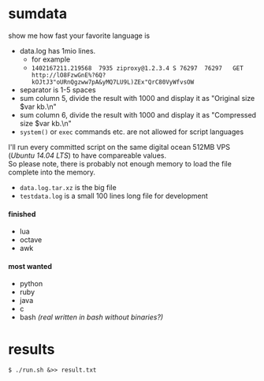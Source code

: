 sumdata
=======

show me how fast your favorite language is

* data.log has 1mio lines.  
  * for example
  * `1402167211.219568	7935 ziproxy@1.2.3.4 S 76297  76297   GET http://lO8FzwGnE%?6Q?kOJtJ3"oURnQgzww7pA&yMQ7LU9L)ZEx"QrC80VyWfvsOW`
* separator is 1-5 spaces
* sum column 5, divide the result with 1000 and display it as "Original size $var kb.\n"
* sum column 6, divide the result with 1000 and display it as "Compressed size $var kb.\n"
* `system()` or `exec` commands etc. are not allowed for script languages

I'll run every committed script on the same digital ocean 512MB VPS (_Ubuntu 14.04 LTS_) to have compareable values.  
So please note, there is probably not enough memory to load the file complete into the memory.

* `data.log.tar.xz` is the big file
* `testdata.log` is a small 100 lines long file for development

#### finished
* lua
* octave
* awk

#### most wanted
* python
* ruby
* java 
* c
* bash _(real written in bash without binaries?)_

results
=======

	$ ./run.sh &>> result.txt
